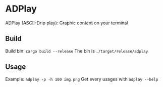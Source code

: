 # ADPlay
ADPlay (ASCII-Drip play): Graphic content on your terminal
## Build
Build bin: `cargo build --release`
The bin is `./target/release/adplay`
## Usage
Example: `adplay -p -h 100 img.png`
Get every usages with `adplay --help`
